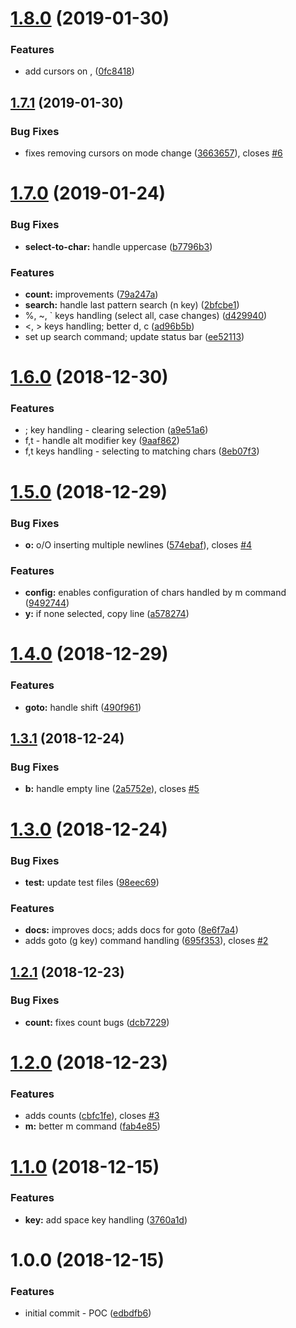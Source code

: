 # [1.8.0](https://github.com/adekbadek/atom-kak-mode/compare/v1.7.1...v1.8.0) (2019-01-30)


### Features

* add cursors on <alt-k>, <alt-j> ([0fc8418](https://github.com/adekbadek/atom-kak-mode/commit/0fc8418))

## [1.7.1](https://github.com/adekbadek/atom-kak-mode/compare/v1.7.0...v1.7.1) (2019-01-30)


### Bug Fixes

* fixes removing cursors on mode change ([3663657](https://github.com/adekbadek/atom-kak-mode/commit/3663657)), closes [#6](https://github.com/adekbadek/atom-kak-mode/issues/6)

# [1.7.0](https://github.com/adekbadek/atom-kak-mode/compare/v1.6.0...v1.7.0) (2019-01-24)


### Bug Fixes

* **select-to-char:** handle uppercase ([b7796b3](https://github.com/adekbadek/atom-kak-mode/commit/b7796b3))


### Features

* **count:** improvements ([79a247a](https://github.com/adekbadek/atom-kak-mode/commit/79a247a))
* **search:** handle last pattern search (n key) ([2bfcbe1](https://github.com/adekbadek/atom-kak-mode/commit/2bfcbe1))
* %, ~, ` keys handling (select all, case changes) ([d429940](https://github.com/adekbadek/atom-kak-mode/commit/d429940))
* <, > keys handling; better d, c ([ad96b5b](https://github.com/adekbadek/atom-kak-mode/commit/ad96b5b))
* set up search command; update status bar ([ee52113](https://github.com/adekbadek/atom-kak-mode/commit/ee52113))

# [1.6.0](https://github.com/adekbadek/atom-kak-mode/compare/v1.5.0...v1.6.0) (2018-12-30)


### Features

* ; key handling - clearing selection ([a9e51a6](https://github.com/adekbadek/atom-kak-mode/commit/a9e51a6))
* f,t - handle alt modifier key ([9aaf862](https://github.com/adekbadek/atom-kak-mode/commit/9aaf862))
* f,t keys handling - selecting to matching chars ([8eb07f3](https://github.com/adekbadek/atom-kak-mode/commit/8eb07f3))

# [1.5.0](https://github.com/adekbadek/atom-kak-mode/compare/v1.4.0...v1.5.0) (2018-12-29)


### Bug Fixes

* **o:** o/O inserting multiple newlines ([574ebaf](https://github.com/adekbadek/atom-kak-mode/commit/574ebaf)), closes [#4](https://github.com/adekbadek/atom-kak-mode/issues/4)


### Features

* **config:** enables configuration of chars handled by m command ([9492744](https://github.com/adekbadek/atom-kak-mode/commit/9492744))
* **y:** if none selected, copy line ([a578274](https://github.com/adekbadek/atom-kak-mode/commit/a578274))

# [1.4.0](https://github.com/adekbadek/atom-kak-mode/compare/v1.3.1...v1.4.0) (2018-12-29)


### Features

* **goto:** handle shift ([490f961](https://github.com/adekbadek/atom-kak-mode/commit/490f961))

## [1.3.1](https://github.com/adekbadek/atom-kak-mode/compare/v1.3.0...v1.3.1) (2018-12-24)


### Bug Fixes

* **b:** handle empty line ([2a5752e](https://github.com/adekbadek/atom-kak-mode/commit/2a5752e)), closes [#5](https://github.com/adekbadek/atom-kak-mode/issues/5)

# [1.3.0](https://github.com/adekbadek/atom-kak-mode/compare/v1.2.1...v1.3.0) (2018-12-24)


### Bug Fixes

* **test:** update test files ([98eec69](https://github.com/adekbadek/atom-kak-mode/commit/98eec69))


### Features

* **docs:** improves docs; adds docs for goto ([8e6f7a4](https://github.com/adekbadek/atom-kak-mode/commit/8e6f7a4))
* adds goto (g key) command handling ([695f353](https://github.com/adekbadek/atom-kak-mode/commit/695f353)), closes [#2](https://github.com/adekbadek/atom-kak-mode/issues/2)

## [1.2.1](https://github.com/adekbadek/atom-kak-mode/compare/v1.2.0...v1.2.1) (2018-12-23)


### Bug Fixes

* **count:** fixes count bugs ([dcb7229](https://github.com/adekbadek/atom-kak-mode/commit/dcb7229))

# [1.2.0](https://github.com/adekbadek/atom-kak-mode/compare/v1.1.0...v1.2.0) (2018-12-23)


### Features

* adds counts ([cbfc1fe](https://github.com/adekbadek/atom-kak-mode/commit/cbfc1fe)), closes [#3](https://github.com/adekbadek/atom-kak-mode/issues/3)
* **m:** better m command ([fab4e85](https://github.com/adekbadek/atom-kak-mode/commit/fab4e85))

# [1.1.0](https://github.com/adekbadek/atom-kak-mode/compare/v1.0.0...v1.1.0) (2018-12-15)


### Features

* **key:** add space key handling ([3760a1d](https://github.com/adekbadek/atom-kak-mode/commit/3760a1d))

# 1.0.0 (2018-12-15)


### Features

* initial commit - POC ([edbdfb6](https://github.com/adekbadek/atom-kak-mode/commit/edbdfb6))
